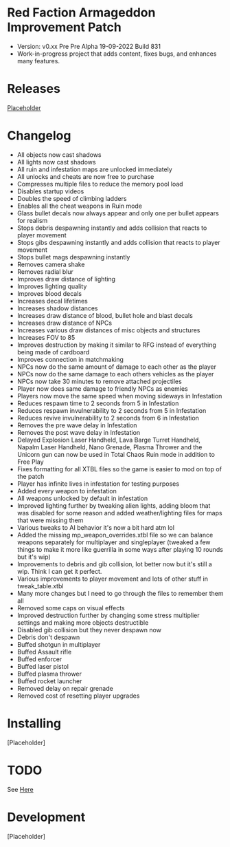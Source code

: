 # Red Faction Armageddon Improvement Patch
- Version: v0.xx Pre Pre Alpha 19-09-2022 Build 831 
- Work-in-progress project that adds content, fixes bugs, and enhances many features. 

# Releases
[Placeholder](factionfiles.com/path_to_mod)

# Changelog
* All objects now cast shadows 
* All lights now cast shadows
* All ruin and infestation maps are unlocked immediately 
* All unlocks and cheats are now free to purchase
* Compresses multiple files to reduce the memory pool load
* Disables startup videos
* Doubles the speed of climbing ladders
* Enables all the cheat weapons in Ruin mode
* Glass bullet decals now always appear and only one per bullet appears for realism
* Stops debris despawning instantly and adds collision that reacts to player movement
* Stops gibs despawning instantly and adds collision that reacts to player movement 
* Stops bullet mags despawning instantly
* Removes camera shake
* Removes radial blur
* Improves draw distance of lighting
* Improves lighting quality
* Improves blood decals 
* Increases decal lifetimes 
* Increases shadow distances
* Increases draw distance of blood, bullet hole and blast decals
* Increases draw distance of NPCs
* Increases various draw distances of misc objects and structures
* Increases FOV to 85
* Improves destruction by making it similar to RFG instead of everything being made of cardboard
* Improves connection in matchmaking
* NPCs now do the same amount of damage to each other as the player
* NPCs now do the same damage to each others vehicles as the player
* NPCs now take 30 minutes to remove attached projectiles 
* Player now does same damage to friendly NPCs as enemies
* Players now move the same speed when moving sideways in Infestation
* Reduces respawn time to 2 seconds from 5 in Infestation 
* Reduces respawn invulnerability to 2 seconds from 5 in Infestation
* Reduces revive invulnerability to 2 seconds from 6 in Infestation
* Removes the pre wave delay in Infestation
* Removes the post wave delay in Infestation
* Delayed Explosion Laser Handheld, Lava Barge Turret Handheld, Napalm Laser Handheld, Nano Grenade, Plasma Thrower and the Unicorn gun can now be used in Total Chaos Ruin mode in addition to Free Play
* Fixes formatting for all XTBL files so the game is easier to mod on top of the patch
* Player has infinite lives in infestation for testing purposes
* Added every weapon to infestation 
* All weapons unlocked by default in infestation 
* Improved lighting further by tweaking alien lights, adding bloom that was disabled for some reason and added weather/lighting files for maps that were missing them
* Various tweaks to AI behavior it's now a bit hard atm lol
* Added the missing mp_weapon_overrides.xtbl file so we can balance weapons separately for multiplayer and singleplayer (tweaked a few things to make it more like guerrilla in some ways after playing 10 rounds but it's wip) 
* Improvements to debris and gib collision, lot better now but it's still a wip. Think I can get it perfect.
* Various improvements to player movement and lots of other stuff in tweak_table.xtbl
* Many more changes but I need to go through the files to remember them all
* Removed some caps on visual effects
* Improved destruction further by changing some stress multiplier settings and making more objects destructible 
* Disabled gib collision but they never despawn now
* Debris don't despawn
* Buffed shotgun in multiplayer
* Buffed Assault rifle
* Buffed enforcer
* Buffed laser pistol 
* Buffed plasma thrower
* Buffed rocket launcher
* Removed delay on repair grenade
* Removed cost of resetting player upgrades

# Installing
[Placeholder]

# TODO
See [Here](https://github.com/CamoRF/Red-Faction-Armageddon-Improvement-Patch/blob/main/to_do_list.txt) 

# Development
[Placeholder]
